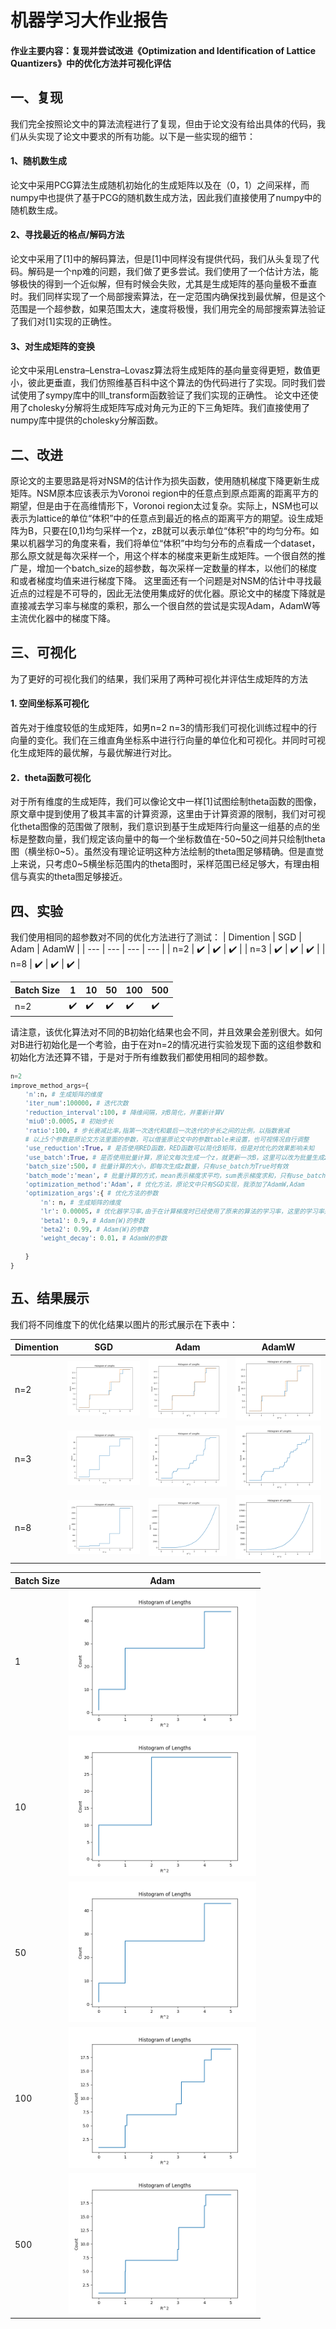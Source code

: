 # 机器学习大作业报告
#### 作业主要内容：复现并尝试改进《Optimization and Identification of Lattice Quantizers》中的优化方法并可视化评估

## 一、复现
我们完全按照论文中的算法流程进行了复现，但由于论文没有给出具体的代码，我们从头实现了论文中要求的所有功能。以下是一些实现的细节：
#### 1、随机数生成
论文中采用PCG算法生成随机初始化的生成矩阵以及在（0，1）之间采样，而numpy中也提供了基于PCG的随机数生成方法，因此我们直接使用了numpy中的随机数生成。
#### 2、寻找最近的格点/解码方法
论文中采用了[1]中的解码算法，但是[1]中同样没有提供代码，我们从头复现了代码。解码是一个np难的问题，我们做了更多尝试。我们使用了一个估计方法，能够极快的得到一个近似解，但有时候会失败，尤其是生成矩阵的基向量极不垂直时。我们同样实现了一个局部搜索算法，在一定范围内确保找到最优解，但是这个范围是一个超参数，如果范围太大，速度将极慢，我们用完全的局部搜索算法验证了我们对[1]实现的正确性。
#### 3、对生成矩阵的变换
论文中采用Lenstra–Lenstra–Lovasz算法将生成矩阵的基向量变得更短，数值更小，彼此更垂直，我们仿照维基百科中这个算法的伪代码进行了实现。同时我们尝试使用了sympy库中的lll_transform函数验证了我们实现的正确性。
论文中还使用了cholesky分解将生成矩阵写成对角元为正的下三角矩阵。我们直接使用了numpy库中提供的cholesky分解函数。
## 二、改进
原论文的主要思路是将对NSM的估计作为损失函数，使用随机梯度下降更新生成矩阵。NSM原本应该表示为Voronoi region中的任意点到原点距离的距离平方的期望，但是由于在高维情形下，Voronoi region太过复杂。实际上，NSM也可以表示为lattice的单位“体积”中的任意点到最近的格点的距离平方的期望。设生成矩阵为B，只要在[0,1)均匀采样一个z，zB就可以表示单位“体积”中的均匀分布。如果以机器学习的角度来看，我们将单位“体积”中均匀分布的点看成一个dataset，那么原文就是每次采样一个，用这个样本的梯度来更新生成矩阵。一个很自然的推广是，增加一个batch_size的超参数，每次采样一定数量的样本，以他们的梯度和或者梯度均值来进行梯度下降。
这里面还有一个问题是对NSM的估计中寻找最近点的过程是不可导的，因此无法使用集成好的优化器。原论文中的梯度下降就是直接减去学习率与梯度的乘积，那么一个很自然的尝试是实现Adam，AdamW等主流优化器中的梯度下降。
## 三、可视化
为了更好的可视化我们的结果，我们采用了两种可视化并评估生成矩阵的方法
#### 1. 空间坐标系可视化
首先对于维度较低的生成矩阵，如男n=2 n=3的情形我们可视化训练过程中的行向量的变化。我们在三维直角坐标系中进行行向量的单位化和可视化。并同时可视化生成矩阵的最优解，与最优解进行对比。
#### 2．theta函数可视化
对于所有维度的生成矩阵，我们可以像论文中一样[1]试图绘制theta函数的图像，原文章中提到使用了极其丰富的计算资源，这里由于计算资源的限制，我们对可视化theta图像的范围做了限制，我们意识到基于生成矩阵行向量这一组基的点的坐标是整数向量，我们规定该向量中的每一个坐标数值在-50~50之间并只绘制theta图（横坐标0~5）。虽然没有理论证明这种方法绘制的theta图足够精确。但是直觉上来说，只考虑0~5横坐标范围内的theta图时，采样范围已经足够大，有理由相信与真实的theta图足够接近。
## 四、实验
我们使用相同的超参数对不同的优化方法进行了测试：
| Dimention | SGD | Adam | AdamW |
| --- | --- | --- | --- |
| n=2 | ✔️ | ✔️ | ✔️ |
| n=3 | ✔️ | ✔️ | ✔️ |
| n=8 | ✔️ | ✔️ | ✔️ |

| Batch Size | 1 | 10 | 50 | 100 | 500 |
| --- | --- | --- | --- | --- | --- |
| n=2 | ✔️ | ✔️ | ✔️ | ✔️ | ✔️ |


请注意，该优化算法对不同的B初始化结果也会不同，并且效果会差别很大。如何对B进行初始化是一个考验，由于在对n=2的情况进行实验发现下面的这组参数和初始化方法还算不错，于是对于所有维数我们都使用相同的超参数。
<small>
```python
n=2
improve_method_args={
    'n':n, # 生成矩阵的维度
    'iter_num':100000, # 迭代次数
    'reduction_interval':100, # 降维间隔，对B简化，并重新计算V
    'miu0':0.0005, # 初始步长
    'ratio':100, # 步长衰减比率,指第一次迭代和最后一次迭代的步长之间的比例，以指数衰减
    # 以上5个参数是原论文方法里面的参数，可以借鉴原论文中的参数table来设置，也可视情况自行调整
    'use_reduction':True, # 是否使用RED函数，RED函数可以简化B矩阵，但是对优化的效果影响未知
    'use_batch':True, # 是否使用批量计算，原论文每次生成一个z，就更新一次B，这里可以改为批量生成z，然后更新一次B
    'batch_size':500, # 批量计算的大小，即每次生成z数量，只有use_batch为True时有效
    'batch_mode':'mean', # 批量计算的方式，mean表示梯度求平均，sum表示梯度求和，只有use_batch为True时有效,默认为sum
    'optimization_method':'Adam', # 优化方法，原论文中只有SGD实现，我添加了AdamW,Adam
    'optimization_args':{ # 优化方法的参数
        'n': n, # 生成矩阵的维度
        'lr': 0.00005, # 优化器学习率,由于在计算梯度时已经使用了原来的算法的学习率，这里的学习率是单独的
        'beta1': 0.9, # Adam(W)的参数
        'beta2': 0.99, # Adam(W)的参数
        'weight_decay': 0.01, # AdamW的参数
        
    }
}
```
</small>


## 五、结果展示
我们将不同维度下的优化结果以图片的形式展示在下表中：

| Dimention | SGD | Adam | AdamW |
| --- | --- | --- | --- |
| n=2 | ![SGD n=2](./n_2_SGD.png) | ![Adam n=2](./n_2_end.png) | ![AdamW n=2](./B_n2_AdamW.png) |
| n=3 | ![SGD n=3](./n3_SGD.png) | ![Adam n=3](./n3_Adam.png) | ![AdamW n=3](./n3_adamW.png) |
| n=8 | ![SGD n=8](./n8_SGD.png) | ![Adam n=8](./n_8_end.png) | ![AdamW n=8](./n8_adamw.png) |

| Batch Size | Adam | 
| --- | --- |
| 1 | <img src="n2_Adam1.png" width="300"> |
| 10 | <img src="n2_Adam10.png" width="300"> |
| 50 | <img src="n2_Adam50.png" width="300"> |
| 100| <img src="n2_Adam100.png" width="300"> |
| 500 | <img src="n2_Adam500.png" width="300"> |

